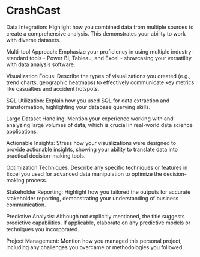 # CrashCast
Data Integration: Highlight how you combined data from multiple sources to create a comprehensive analysis. This demonstrates your ability to work with diverse datasets.


Multi-tool Approach: Emphasize your proficiency in using multiple industry-standard tools - Power BI, Tableau, and Excel - showcasing your versatility with data analysis software.


Visualization Focus: Describe the types of visualizations you created (e.g., trend charts, geographic heatmaps) to effectively communicate key metrics like casualties and accident hotspots.


SQL Utilization: Explain how you used SQL for data extraction and transformation, highlighting your database querying skills.


Large Dataset Handling: Mention your experience working with and analyzing large volumes of data, which is crucial in real-world data science applications.


Actionable Insights: Stress how your visualizations were designed to provide actionable insights, showing your ability to translate data into practical decision-making tools.


Optimization Techniques: Describe any specific techniques or features in Excel you used for advanced data manipulation to optimize the decision-making process.


Stakeholder Reporting: Highlight how you tailored the outputs for accurate stakeholder reporting, demonstrating your understanding of business communication.


Predictive Analysis: Although not explicitly mentioned, the title suggests predictive capabilities. If applicable, elaborate on any predictive models or techniques you incorporated.


Project Management: Mention how you managed this personal project, including any challenges you overcame or methodologies you followed.
